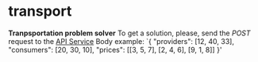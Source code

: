 # transport
**Tranpsportation problem solver**
To get a solution, please, send the *POST* request to the [API Service](https://stormy-eyrie-45988.herokuapp.com/transport/)
Body example:
`{
	"providers": [12, 40, 33],
	"consumers": [20, 30, 10],
	"prices": [[3, 5, 7], [2, 4, 6], [9, 1, 8]]
}'

